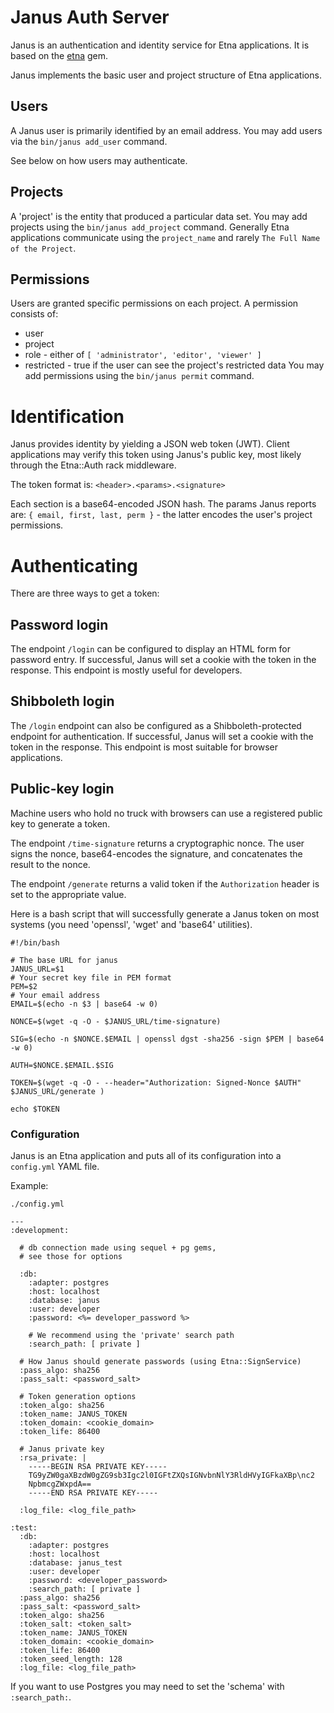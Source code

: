 # Janus Auth Server
Janus is an authentication and identity service for Etna applications. It is
based on the [etna](https://github.com/mountetna/etna) gem.

Janus implements the basic user and project structure of Etna applications.

## Users

A Janus user is primarily identified by an email address. You may
add users via the `bin/janus add_user` command.

See below on how users may authenticate.

## Projects

A 'project' is the entity that produced a particular data set.
You may add projects using the `bin/janus add_project` command.
Generally Etna applications communicate using the
`project_name` and rarely `The Full Name of the Project`.

## Permissions

Users are granted specific permissions on each project. A permission consists of:
  * user
  * project
  * role - either of `[ 'administrator', 'editor', 'viewer' ]`
  * restricted - true if the user can see the project's restricted data
You may add permissions using the `bin/janus permit` command.

# Identification

Janus provides identity by yielding a JSON web token (JWT).  Client
applications may verify this token using Janus's public key, most likely
through the Etna::Auth rack middleware.

The token format is: `<header>.<params>.<signature>`

Each section is a base64-encoded JSON hash. The params Janus reports are: 
`{ email, first, last, perm }` - the latter encodes the user's project
permissions.

# Authenticating

There are three ways to get a token:

## Password login

The endpoint `/login` can be configured to display an HTML form for password
entry. If successful, Janus will set a cookie with the token in the response.
This endpoint is mostly useful for developers.

## Shibboleth login

The `/login` endpoint can also be configured as a Shibboleth-protected endpoint
for authentication. If successful, Janus will set a cookie with the token in
the response. This endpoint is most suitable for browser applications.

## Public-key login

Machine users who hold no truck with browsers can use a registered public key to generate a token.

The endpoint `/time-signature` returns a cryptographic nonce. The user signs the nonce, base64-encodes the signature, and concatenates the result to the nonce.

The endpoint `/generate` returns a valid token if the `Authorization` header is set to the appropriate value.

Here is a bash script that will successfully generate a Janus token on most systems (you need 'openssl', 'wget' and 'base64' utilities).

```
#!/bin/bash

# The base URL for janus
JANUS_URL=$1
# Your secret key file in PEM format
PEM=$2
# Your email address
EMAIL=$(echo -n $3 | base64 -w 0)

NONCE=$(wget -q -O - $JANUS_URL/time-signature)

SIG=$(echo -n $NONCE.$EMAIL | openssl dgst -sha256 -sign $PEM | base64 -w 0)

AUTH=$NONCE.$EMAIL.$SIG

TOKEN=$(wget -q -O - --header="Authorization: Signed-Nonce $AUTH" $JANUS_URL/generate )

echo $TOKEN
```

### Configuration

Janus is an Etna application and puts all of its configuration into a `config.yml` YAML file.

Example:

`./config.yml`

```
---
:development:

  # db connection made using sequel + pg gems,
  # see those for options

  :db:
    :adapter: postgres
    :host: localhost
    :database: janus
    :user: developer
    :password: <%= developer_password %>

    # We recommend using the 'private' search path
    :search_path: [ private ]

  # How Janus should generate passwords (using Etna::SignService)
  :pass_algo: sha256
  :pass_salt: <password_salt>

  # Token generation options
  :token_algo: sha256
  :token_name: JANUS_TOKEN
  :token_domain: <cookie_domain>
  :token_life: 86400

  # Janus private key
  :rsa_private: |
    -----BEGIN RSA PRIVATE KEY-----
    TG9yZW0gaXBzdW0gZG9sb3Igc2l0IGFtZXQsIGNvbnNlY3RldHVyIGFkaXBp\nc2
    NpbmcgZWxpdA==
    -----END RSA PRIVATE KEY-----

  :log_file: <log_file_path>

:test:
  :db:
    :adapter: postgres
    :host: localhost
    :database: janus_test
    :user: developer
    :password: <developer_password>
    :search_path: [ private ]
  :pass_algo: sha256
  :pass_salt: <password_salt>
  :token_algo: sha256
  :token_salt: <token_salt>
  :token_name: JANUS_TOKEN
  :token_domain: <cookie_domain>
  :token_life: 86400
  :token_seed_length: 128
  :log_file: <log_file_path>
```

If you want to use Postgres you may need to set the 'schema' with `:search_path:`.

